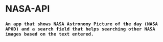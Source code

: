 # NASA-API

### `An app that shows NASA Astronomy Picture of the day (NASA APOD) and a search field that helps searching other NASA images based on the text entered.`

